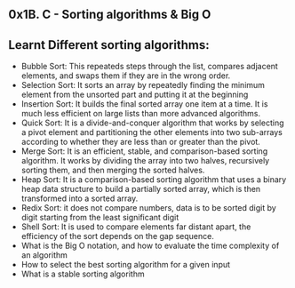 ## 0x1B. C - Sorting algorithms & Big O
## Learnt Different sorting algorithms:
  - Bubble Sort: This repeateds steps through the list, compares adjacent elements, and swaps them if they are in the wrong order.
  - Selection Sort: It sorts an array by repeatedly finding the minimum element from the unsorted part and putting it at the beginning
  - Insertion Sort: It builds the final sorted array one item at a time. It is much less efficient on large lists than more advanced algorithms.
  - Quick Sort: It is a divide-and-conquer algorithm that works by selecting a pivot element and partitioning the other elements into two sub-arrays according to whether they are less than or greater than the pivot.
  - Merge Sort: It is an efficient, stable, and comparison-based sorting algorithm. It works by dividing the array into two halves, recursively sorting them, and then merging the sorted halves.
  - Heap Sort:  It is a comparison-based sorting algorithm that uses a binary heap data structure to build a partially sorted array, which is then transformed into a sorted array.
  - Redix Sort: it does not compare numbers, data is to be sorted digit by digit starting from the least significant digit
  - Shell Sort: It is used to compare elements far distant apart, the efficiency of the sort depends on the gap sequence.
- What is the Big O notation, and how to evaluate the time complexity of an algorithm
- How to select the best sorting algorithm for a given input
- What is a stable sorting algorithm
